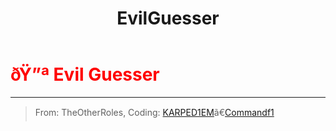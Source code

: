 ﻿---
lang: en-US
title: EvilGuesser
prev: Deathpact
next: EvilHacker
---
# <font color="red">ðŸ”ª <b>Evil Guesser</b></font> <Badge text="Killing" type="tip" vertical="middle"/>
---

> From: TheOtherRoles, Coding: [KARPED1EM](https://github.com/KARPED1EM)ã€[Commandf1](https://github.com/commandf1)


